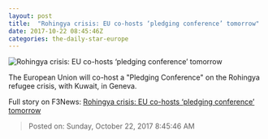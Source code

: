 ```yaml
---
layout: post
title:  "Rohingya crisis: EU co-hosts ‘pledging conference’ tomorrow"
date: 2017-10-22 08:45:46Z
categories: the-daily-star-europe
---
```


![Rohingya crisis: EU co-hosts ‘pledging conference’ tomorrow](http://www.thedailystar.net/sites/default/files/styles/social_share/public/feature/images/rohingya-reuters-wb.jpg?itok=S6qckUPB)

The European Union will co-host a "Pledging Conference" on the Rohingya refugee crisis, with Kuwait, in Geneva.


Full story on F3News: [Rohingya crisis: EU co-hosts ‘pledging conference’ tomorrow](http://www.f3nws.com/n/aSkzSB)

> Posted on: Sunday, October 22, 2017 8:45:46 AM
